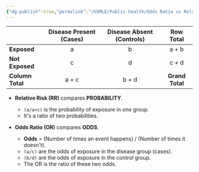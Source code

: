 ```yaml
---
{"dg-publish":true,"permalink":"/USMLE/Public health/Odds Ratio vs Relative Risk/"}
---
```



| | **Disease Present (Cases)** | **Disease Absent (Controls)** | **Row Total** |
| :--- | :---: | :---: | :---: |
| **Exposed** | a | b | a + b |
| **Not Exposed** | c | d | c + d |
| **Column Total**| a + c | b + d | **Grand Total** |

- **Relative Risk (RR)** compares **PROBABILITY**.
    
    - `(a/a+c)` is the probability of exposure in one group.
    - It's a ratio of two probabilities.
- **Odds Ratio (OR)** compares **ODDS**.
    
    - **Odds** = (Number of times an event happens) / (Number of times it doesn't).
    - `(a/c)` are the odds of exposure in the disease group (cases).
    - `(b/d)` are the odds of exposure in the control group.
    - The OR is the ratio of these two odds.
